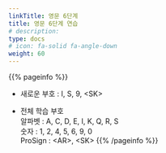```yaml
---
linkTitle: 영문 6단계
title: 영문 6단계 연습
# description: 
type: docs
# icon: fa-solid fa-angle-down
weight: 60
---
```


{{% pageinfo %}}

* 새로운 부호 : I, S, 9, &lt;SK&gt;

* 전체 학습 부호<br>
알파벳 : A, C, D, E, I, K, Q, R, S<br>
숫자 : 1, 2, 4, 5, 6, 9, 0<br>
ProSign : &lt;AR&gt;, &lt;SK&gt;
{{% /pageinfo %}}


